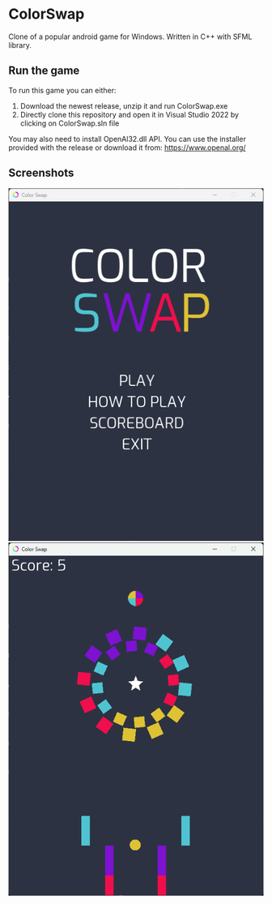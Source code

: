 # ColorSwap
Clone of a popular android game for Windows. Written in C++ with SFML library.

## Run the game
To run this game you can either:
1. Download the newest release, unzip it and run ColorSwap.exe
2. Directly clone this repository and open it in Visual Studio 2022 by clicking on ColorSwap.sln file

You may also need to install OpenAl32.dll API. You can use the installer provided with the release or download it from: https://www.openal.org/

## Screenshots
<p align="center">
<img src="https://raw.githubusercontent.com/Gamowy/ColorSwap/main/ColorSwap/Content/Screenshots/mainMenu.png">
<img src="https://raw.githubusercontent.com/Gamowy/ColorSwap/main/ColorSwap/Content/Screenshots/game.png">
</p>
